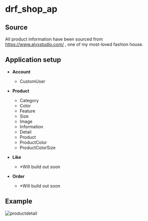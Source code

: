 # drf_shop_ap

## Source

All product information have been sourced from https://www.alyxstudio.com/ , one of my most-loved fashion house.

## Application setup
* **Account**
  * CustomUser

* **Product**
  * Category
  * Color
  * Feature
  * Size
  * Image
  * Information
  * Detail
  * Product
  * ProductColor
  * ProductColorSize

* **Like**
  * *Will build out soon

* **Order**
  * *Will build out soon
 


## Example
![productdetail](https://user-images.githubusercontent.com/91467403/176208285-2820c9da-7dc9-4127-8c0c-cdf16f5c865f.PNG)
